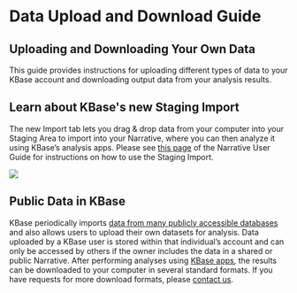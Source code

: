 # Data Upload and Download Guide

## **Uploading and Downloading Your Own Data**

This guide provides instructions for uploading different types of data to your KBase account and downloading output data from your analysis results.

## **Learn about KBase's new Staging Import**

The new Import tab lets you drag & drop data from your computer into your Staging Area to import into your Narrative, where you can then analyze it using KBase’s analysis apps. Please see [this page](../../getting-started/narrative-user-guide/add-data-to-your-narrative.md#uploading-data-from-external-sources) of the Narrative User Guide for instructions on how to use the Staging Import.

![](http://kbase.us/wp-content/uploads/2018/01/image7.png)

## **Public Data in KBase**

KBase periodically imports [data from many publicly accessible databases](../public-data-in-kbase.md#data-summary) and also allows users to upload their own datasets for analysis. Data uploaded by a KBase user is stored within that individual’s account and can only be accessed by others if the owner includes the data in a shared or public Narrative. After performing analyses using [KBase apps](../../using-apps-1/analysis-apps-in-kbase/#apps), the results can be downloaded to your computer in several standard formats. If you have requests for more download formats, please [contact us](http://kbase.us/contact-us/).

